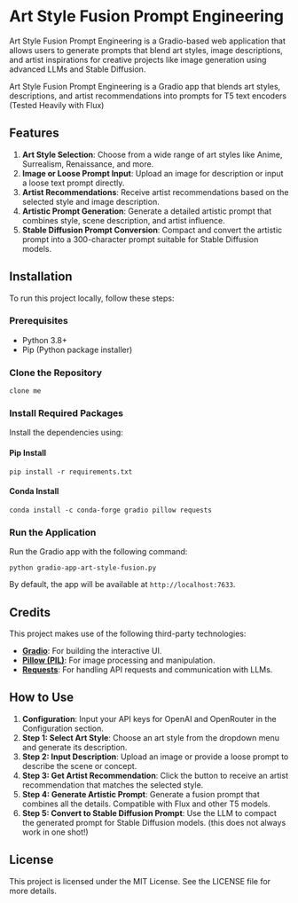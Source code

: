 
# Art Style Fusion Prompt Engineering

Art Style Fusion Prompt Engineering is a Gradio-based web application that allows users to generate prompts that blend art styles, 
image descriptions, and artist inspirations for creative projects like image generation using advanced LLMs and Stable Diffusion.

Art Style Fusion Prompt Engineering is a Gradio app that blends art styles, descriptions, and artist recommendations into prompts for T5 text encoders (Tested Heavily with Flux)

## Features
1. **Art Style Selection**: Choose from a wide range of art styles like Anime, Surrealism, Renaissance, and more.
2. **Image or Loose Prompt Input**: Upload an image for description or input a loose text prompt directly.
3. **Artist Recommendations**: Receive artist recommendations based on the selected style and image description.
4. **Artistic Prompt Generation**: Generate a detailed artistic prompt that combines style, scene description, and artist influence.
5. **Stable Diffusion Prompt Conversion**: Compact and convert the artistic prompt into a 300-character prompt suitable for Stable Diffusion models.

## Installation
To run this project locally, follow these steps:

### Prerequisites
- Python 3.8+
- Pip (Python package installer)

### Clone the Repository
```
clone me
```

### Install Required Packages
Install the dependencies using:
#### Pip Install
```
pip install -r requirements.txt
```
#### Conda Install
```
conda install -c conda-forge gradio pillow requests
```

### Run the Application
Run the Gradio app with the following command:
```
python gradio-app-art-style-fusion.py
```
By default, the app will be available at `http://localhost:7633`.

## Credits
This project makes use of the following third-party technologies:
- **[Gradio](https://gradio.app/)**: For building the interactive UI.
- **[Pillow (PIL)](https://python-pillow.org/)**: For image processing and manipulation.
- **[Requests](https://docs.python-requests.org/en/master/)**: For handling API requests and communication with LLMs.

## How to Use
1. **Configuration**: Input your API keys for OpenAI and OpenRouter in the Configuration section.
2. **Step 1: Select Art Style**: Choose an art style from the dropdown menu and generate its description.
3. **Step 2: Input Description**: Upload an image or provide a loose prompt to describe the scene or concept.
4. **Step 3: Get Artist Recommendation**: Click the button to receive an artist recommendation that matches the selected style.
5. **Step 4: Generate Artistic Prompt**: Generate a fusion prompt that combines all the details. Compatible with Flux and other T5 models.
6. **Step 5: Convert to Stable Diffusion Prompt**: Use the LLM to compact the generated prompt for Stable Diffusion models. (this does not always work in one shot!)

## License
This project is licensed under the MIT License. See the LICENSE file for more details.
